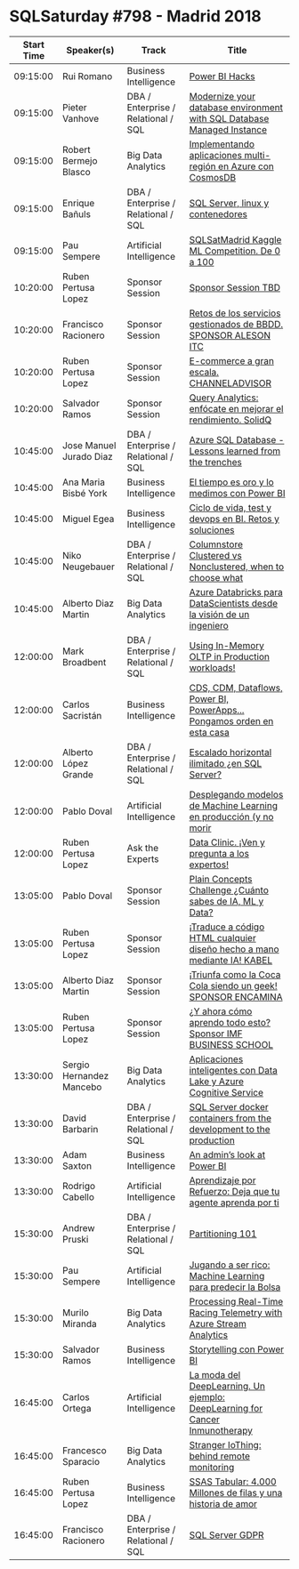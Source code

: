 # SQLSaturday #798 - Madrid 2018
Start Time|Speaker(s)|Track|Title
---|---|---|---
09:15:00|Rui Romano|Business Intelligence|[Power BI Hacks](83822.md)
09:15:00|Pieter Vanhove|DBA / Enterprise / Relational / SQL|[Modernize your database environment with SQL Database Managed Instance](83913.md)
09:15:00|Robert Bermejo Blasco|Big Data  Analytics|[Implementando aplicaciones multi-región en Azure con CosmosDB](84139.md)
09:15:00|Enrique Bañuls|DBA / Enterprise / Relational / SQL|[SQL Server, linux y contenedores](85403.md)
09:15:00|Pau Sempere|Artificial Intelligence|[SQLSatMadrid Kaggle ML Competition. De 0 a 100](86391.md)
10:20:00|Ruben Pertusa Lopez|Sponsor Session|[Sponsor Session TBD](86393.md)
10:20:00|Francisco Racionero|Sponsor Session|[Retos de los servicios gestionados de BBDD. SPONSOR ALESON ITC](86621.md)
10:20:00|Ruben Pertusa Lopez|Sponsor Session|[E-commerce a gran escala. CHANNELADVISOR](86624.md)
10:20:00|Salvador Ramos|Sponsor Session|[Query Analytics: enfócate en mejorar el rendimiento. SolidQ](86627.md)
10:45:00|Jose Manuel Jurado Diaz|DBA / Enterprise / Relational / SQL|[Azure SQL Database - Lessons learned from the trenches](83788.md)
10:45:00|Ana Maria Bisbé York|Business Intelligence|[El tiempo es oro y lo medimos con Power BI](83924.md)
10:45:00|Miguel Egea|Business Intelligence|[Ciclo de vida, test y devops en BI. Retos y soluciones](84009.md)
10:45:00|Niko Neugebauer|DBA / Enterprise / Relational / SQL|[Columnstore Clustered vs Nonclustered, when to choose what](85415.md)
10:45:00|Alberto Diaz Martin|Big Data  Analytics|[Azure Databricks para DataScientists desde la visión de un ingeniero](85522.md)
12:00:00|Mark Broadbent|DBA / Enterprise / Relational / SQL|[Using In-Memory OLTP in Production workloads!](84447.md)
12:00:00|Carlos Sacristán|Business Intelligence|[CDS, CDM, Dataflows, Power BI, PowerApps... Pongamos orden en esta casa](85413.md)
12:00:00|Alberto López Grande|DBA / Enterprise / Relational / SQL|[Escalado horizontal ilimitado ¿en SQL Server?](85455.md)
12:00:00|Pablo Doval|Artificial Intelligence|[Desplegando modelos de Machine Learning en producción (y no morir](85728.md)
12:00:00|Ruben Pertusa Lopez|Ask the Experts|[Data Clinic. ¡Ven y pregunta a los expertos!](86392.md)
13:05:00|Pablo Doval|Sponsor Session|[Plain Concepts Challenge ¿Cuánto sabes de IA, ML y Data?](86619.md)
13:05:00|Ruben Pertusa Lopez|Sponsor Session|[¡Traduce a código HTML cualquier diseño hecho a mano mediante IA! KABEL](86620.md)
13:05:00|Alberto Diaz Martin|Sponsor Session|[¡Triunfa como la Coca Cola siendo un geek! SPONSOR ENCAMINA](86622.md)
13:05:00|Ruben Pertusa Lopez|Sponsor Session|[¿Y ahora cómo aprendo todo esto? Sponsor IMF BUSINESS SCHOOL](86625.md)
13:30:00|Sergio Hernandez Mancebo|Big Data  Analytics|[Aplicaciones inteligentes con Data Lake y Azure Cognitive Service](83980.md)
13:30:00|David Barbarin|DBA / Enterprise / Relational / SQL|[SQL Server docker containers from the development to the production](84004.md)
13:30:00|Adam Saxton|Business Intelligence|[An admin’s look at Power BI](84204.md)
13:30:00|Rodrigo Cabello|Artificial Intelligence|[Aprendizaje por Refuerzo: Deja que tu agente aprenda por ti](85047.md)
15:30:00|Andrew Pruski|DBA / Enterprise / Relational / SQL|[Partitioning 101](83906.md)
15:30:00|Pau Sempere|Artificial Intelligence|[Jugando a ser rico: Machine Learning para predecir la Bolsa](84370.md)
15:30:00|Murilo Miranda|Big Data  Analytics|[Processing Real-Time Racing Telemetry with Azure Stream Analytics](85214.md)
15:30:00|Salvador Ramos|Business Intelligence|[Storytelling con Power BI](85399.md)
16:45:00|Carlos Ortega|Artificial Intelligence|[La moda del DeepLearning. Un ejemplo: DeepLearning for Cancer Inmunotherapy](85381.md)
16:45:00|Francesco Sparacio|Big Data  Analytics|[Stranger IoThing: behind remote monitoring](85435.md)
16:45:00|Ruben Pertusa Lopez|Business Intelligence|[SSAS Tabular: 4.000 Millones de filas y una historia de amor](85462.md)
16:45:00|Francisco Racionero|DBA / Enterprise / Relational / SQL|[SQL Server  GDPR](85731.md)
